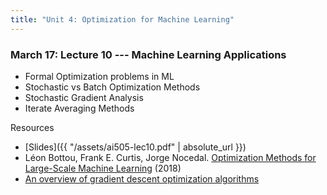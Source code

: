 ```yaml
---
title: "Unit 4: Optimization for Machine Learning" 
---
```



### March 17: Lecture 10 --- Machine Learning Applications

- Formal Optimization problems in ML
- Stochastic vs Batch Optimization Methods
- Stochastic Gradient Analysis
- Iterate Averaging Methods

Resources 

- [Slides]({{ "/assets/ai505-lec10.pdf" | absolute_url }})
- Léon Bottou, Frank E. Curtis, Jorge Nocedal. [Optimization Methods for Large-Scale Machine Learning](https://arxiv.org/abs/1606.04838) (2018)
- [An overview of gradient descent optimization algorithms](https://www.ruder.io/optimizing-gradient-descent/)